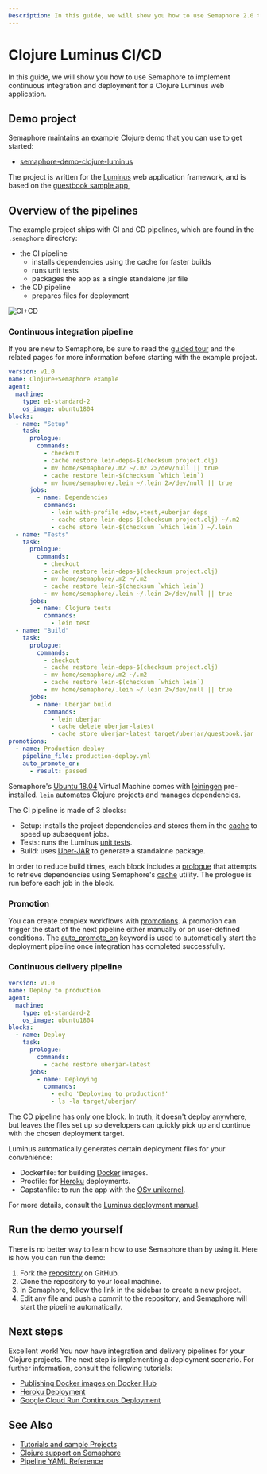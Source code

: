 ```yaml
---
Description: In this guide, we will show you how to use Semaphore 2.0 to implement continuous integration and deployment for a Clojure Luminus web application.
---
```


# Clojure Luminus CI/CD

In this guide, we will show you how to use Semaphore to implement
continuous integration and deployment for a Clojure Luminus web application.

## Demo project

Semaphore maintains an example Clojure demo that you can use to get started:

  - [semaphore-demo-clojure-luminus](https://github.com/semaphoreci-demos/semaphore-demo-clojure-luminus)

The project is written for the [Luminus](http://www.luminusweb.net/) web 
application framework, and is based on the 
[guestbook sample app](http://www.luminusweb.net/docs#guestbook_application),

## Overview of the pipelines

The example project ships with CI and CD pipelines, which are found in 
the `.semaphore` directory:

  - the CI pipeline
      - installs dependencies using the cache for faster builds
      - runs unit tests
      - packages the app as a single standalone jar file
  - the CD pipeline
      - prepares files for deployment

![CI+CD](https://raw.githubusercontent.com/semaphoreci-demos/semaphore-demo-clojure-luminus/master/.semaphore/semaphore-demo-clojure-luminus-cicd.png)


### Continuous integration pipeline

If you are new to Semaphore, be sure to read the 
[guided tour](https://docs.semaphoreci.com/guided-tour/getting-started/) 
and the related pages for more information before starting with the example project.

``` yaml
version: v1.0
name: Clojure+Semaphore example
agent:
  machine:
    type: e1-standard-2
    os_image: ubuntu1804
blocks:
  - name: "Setup"
    task:
      prologue:
        commands:
          - checkout
          - cache restore lein-deps-$(checksum project.clj)
          - mv home/semaphore/.m2 ~/.m2 2>/dev/null || true
          - cache restore lein-$(checksum `which lein`)
          - mv home/semaphore/.lein ~/.lein 2>/dev/null || true
      jobs:
        - name: Dependencies
          commands:
            - lein with-profile +dev,+test,+uberjar deps
            - cache store lein-deps-$(checksum project.clj) ~/.m2
            - cache store lein-$(checksum `which lein`) ~/.lein
  - name: "Tests"
    task:
      prologue:
        commands:
          - checkout
          - cache restore lein-deps-$(checksum project.clj)
          - mv home/semaphore/.m2 ~/.m2
          - cache restore lein-$(checksum `which lein`)
          - mv home/semaphore/.lein ~/.lein 2>/dev/null || true
      jobs:
        - name: Clojure tests
          commands:
            - lein test
  - name: "Build"
    task:
      prologue:
        commands:
          - checkout
          - cache restore lein-deps-$(checksum project.clj)
          - mv home/semaphore/.m2 ~/.m2
          - cache restore lein-$(checksum `which lein`)
          - mv home/semaphore/.lein ~/.lein 2>/dev/null || true
      jobs:
        - name: Uberjar build
          commands:
            - lein uberjar
            - cache delete uberjar-latest
            - cache store uberjar-latest target/uberjar/guestbook.jar
promotions:
  - name: Production deploy
    pipeline_file: production-deploy.yml
    auto_promote_on:
      - result: passed
```

Semaphore's
[Ubuntu 18.04](https://docs.semaphoreci.com/ci-cd-environment/ubuntu-18.04-image/)
Virtual Machine comes with [leiningen](https://leiningen.org/)
pre-installed. `lein` automates Clojure projects and manages
dependencies.

The CI pipeline is made of 3 blocks:

  - Setup: installs the project dependencies and stores them in the
    [cache](https://docs.semaphoreci.com/reference/toolbox-reference/#cache)
    to speed up subsequent jobs.
  - Tests: runs the Luminus 
    [unit tests](http://www.luminusweb.net/docs/testing.html).
  - Build: uses [Uber-JAR](https://imagej.net/Uber-JAR) to generate a
    standalone package.

In order to reduce build times, each block includes a 
[prologue](https://docs.semaphoreci.com/reference/pipeline-yaml-reference/#prologue)
that attempts to retrieve dependencies using Semaphore's
[cache](https://docs.semaphoreci.com/reference/toolbox-reference/#cache)
utility.
The prologue is run before each job in the block.

### Promotion

You can create complex workflows with
[promotions](https://docs.semaphoreci.com/essentials/deploying-with-promotions/).
A promotion can trigger the start of the next pipeline either manually
or on user-defined conditions. The
[auto_promote_on](https://docs.semaphoreci.com/reference/pipeline-yaml-reference/#auto_promote_on)
keyword is used to automatically start the deployment pipeline once
integration has completed successfully.

### Continuous delivery pipeline

``` yaml
version: v1.0
name: Deploy to production
agent:
  machine:
    type: e1-standard-2
    os_image: ubuntu1804
blocks:
  - name: Deploy
    task:
      prologue:
        commands:
          - cache restore uberjar-latest
      jobs:
        - name: Deploying
          commands:
            - echo 'Deploying to production!'
            - ls -la target/uberjar/
```

The CD pipeline has only one block. In truth, it doesn't deploy anywhere,
but leaves the files set up so developers can quickly
pick up and continue with the chosen deployment target.

Luminus automatically generates certain deployment files for your
convenience:

  - Dockerfile: for building [Docker](https://www.docker.com/) images.
  - Procfile: for [Heroku](https://www.heroku.com) deployments.
  - Capstanfile: to run the app with the 
    [OSv unikernel](http://osv.io/).

For more details, consult the 
[Luminus deployment manual](http://www.luminusweb.net/docs/deployment.html).

## Run the demo yourself

There is no better way to learn how to use Semaphore than by using it. Here is how
you can run the demo:

1.  Fork the
    [repository](https://github.com/semaphoreci-demos/semaphore-demo-clojure-luminus)
    on GitHub.
2.  Clone the repository to your local machine.
3.  In Semaphore, follow the link in the sidebar to create a new
    project.
4.  Edit any file and push a commit to the repository, and Semaphore will
    start the pipeline automatically.

## Next steps

Excellent work! You now have integration and delivery pipelines for
your Clojure projects. The next step is implementing a deployment scenario. 
For further information, consult the following tutorials:

  - [Publishing Docker images on Docker Hub](https://docs.semaphoreci.com/examples/publishing-docker-images-on-dockerhub/)
  - [Heroku Deployment](https://docs.semaphoreci.com/examples/heroku-deployment/)
  - [Google Cloud Run Continuous Deployment](https://docs.semaphoreci.com/examples/google-cloud-run-continuous-deployment/)

## See Also

  - [Tutorials and sample Projects](https://docs.semaphoreci.com/examples/tutorials-and-example-projects/)
  - [Clojure support on Semaphore](https://docs.semaphoreci.com/programming-languages/clojure/)
  - [Pipeline YAML Reference](https://docs.semaphoreci.com/reference/pipeline-yaml-reference/)
